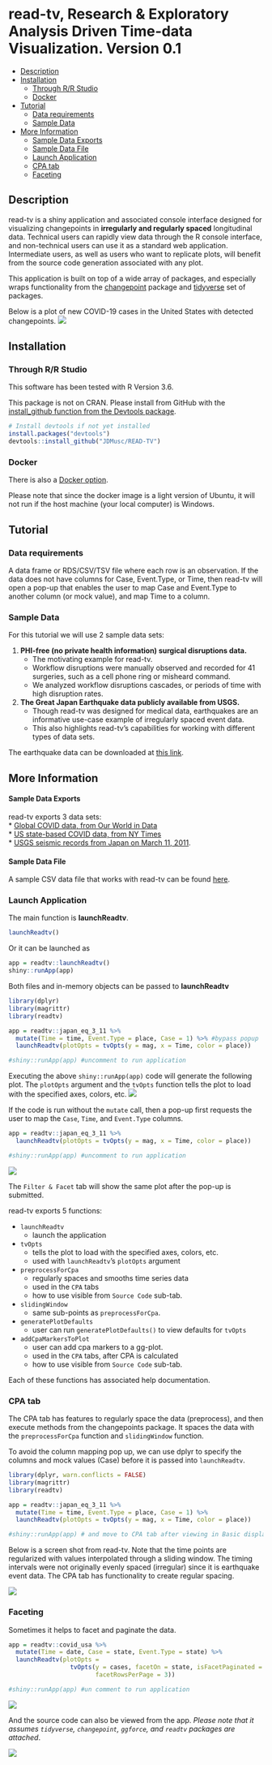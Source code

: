 read-tv, Research & Exploratory Analysis Driven Time-data Visualization.
Version 0.1
================

  - [Description](#description)
  - [Installation](#installation)
      - [Through R/R Studio](#through-rr-studio)
      - [Docker](#docker)
  - [Tutorial](#tutorial)
      - [Data requirements](#data-requirements)
      - [Sample Data](#sample-data)
  - [More Information](#more-information)
      - [Sample Data Exports](#sample-data-exports)
      - [Sample Data File](#sample-data-file)
      - [Launch Application](#launch-application)
      - [CPA tab](#cpa-tab)
      - [Faceting](#faceting)

## Description

read-tv is a shiny application and associated console interface designed
for visualizing changepoints in **irregularly and regularly spaced**
longitudinal data. Technical users can rapidly view data through the R
console interface, and non-technical users can use it as a standard web
application. Intermediate users, as well as users who want to replicate
plots, will benefit from the source code generation associated with any
plot.

This application is built on top of a wide array of packages, and
especially wraps functionality from the
[changepoint](https://cran.r-project.org/web/packages/changepoint/index.html)
package and [tidyverse](https://github.com/tidyverse) set of packages.

Below is a plot of new COVID-19 cases in the United States with detected
changepoints. <img src="tools/readme/covid_global_us.png">

## Installation

### Through R/R Studio

This software has been tested with R Version 3.6.

This package is not on CRAN. Please install from GitHub with the
[install\_github function from the Devtools
package](https://www.rdocumentation.org/packages/devtools/versions/2.3.2).

``` r
# Install devtools if not yet installed
install.packages("devtools")
devtools::install_github("JDMusc/READ-TV")
```

### Docker

There is also a [Docker
option](https://github.com/JDMusc/read-tv-docker.git).

Please note that since the docker image is a light version of Ubuntu, it
will not run if the host machine (your local computer) is Windows.

## Tutorial

### Data requirements

A data frame or RDS/CSV/TSV file where each row is an observation. If
the data does not have columns for Case, Event.Type, or Time, then
read-tv will open a pop-up that enables the user to map Case and
Event.Type to another column (or mock value), and map Time to a column.

### Sample Data

For this tutorial we will use 2 sample data sets:

1.  **PHI-free (no private health information) surgical disruptions
    data.**
      - The motivating example for read-tv.
      - Workflow disruptions were manually observed and recorded for 41
        surgeries, such as a cell phone ring or misheard command.  
      - We analyzed workflow disruptions cascades, or periods of time
        with high disruption rates.  
2.  **The Great Japan Earthquake data publicly available from USGS.**
      - Though read-tv was designed for medical data, earthquakes are an
        informative use-case example of irregularly spaced event data.  
      - This also highlights read-tv’s capabilities for working with
        different types of data sets.

The earthquake data can be downloaded at [this
link](https://earthquake.usgs.gov/fdsnws/event/1/query.csv?starttime=2011-03-10%2000:00:00&endtime=2011-03-12%2023:59:59&maxlatitude=45.919&minlatitude=26.861&maxlongitude=149.414&minlongitude=129.023&minmagnitude=2.5&orderby=time).

## More Information

#### Sample Data Exports

read-tv exports 3 data sets:  
\* [Global COVID data, from Our World in
Data](https://ourworldindata.org/coronavirus-source-data)  
\* [US state-based COVID data, from NY
Times](https://raw.githubusercontent.com/nytimes/covid-19-data/master/us-states.csv)  
\* [USGS seismic records from Japan on
March 11, 2011](https://earthquake.usgs.gov/earthquakes/map).

#### Sample Data File

A sample CSV data file that works with read-tv can be found
[here](https://github.com/JDMusc/surgery-analysis/blob/master/data/events_phi_free.csv).

### Launch Application

The main function is **launchReadtv**.

``` r
launchReadtv()
```

Or it can be launched as

``` r
app = readtv::launchReadtv()
shiny::runApp(app)
```

Both files and in-memory objects can be passed to **launchReadtv**

``` r
library(dplyr)
library(magrittr)
library(readtv)

app = readtv::japan_eq_3_11 %>% 
  mutate(Time = time, Event.Type = place, Case = 1) %>% #bypass popup
  launchReadtv(plotOpts = tvOpts(y = mag, x = Time, color = place))

#shiny::runApp(app) #uncomment to run application
```

Executing the above `shiny::runApp(app)` code will generate the
following plot. The `plotOpts` argument and the `tvOpts` function tells
the plot to load with the specified axes, colors, etc.
<img src="tools/readme/japan_eq_3_11.png">

If the code is run without the `mutate` call, then a pop-up first
requests the user to map the `Case`, `Time`, and `Event.Type` columns.

``` r
app = readtv::japan_eq_3_11 %>% 
  launchReadtv(plotOpts = tvOpts(y = mag, x = Time, color = place))

#shiny::runApp(app) #uncomment to run application
```

<img src="tools/readme/japan_eq_popup.png">

The `Filter & Facet` tab will show the same plot after the pop-up is
submitted.

read-tv exports 5 functions:

  - `launchReadtv`
      - launch the application  
  - `tvOpts`
      - tells the plot to load with the specified axes, colors, etc.  
      - used with `launchReadtv`’s `plotOpts` argument
  - `preprocessForCpa`
      - regularly spaces and smooths time series data
      - used in the `CPA` tabs
      - how to use visible from `Source Code` sub-tab.
  - `slidingWindow`
      - same sub-points as `preprocessForCpa`.  
  - `generatePlotDefaults`
      - user can run `generatePlotDefaults()` to view defaults for
        `tvOpts`  
  - `addCpaMarkersToPlot`
      - user can add cpa markers to a gg-plot.
      - used in the `CPA` tabs, after CPA is calculated
      - how to use visible from `Source Code` sub-tab.

Each of these functions has associated help documentation.

### CPA tab

The CPA tab has features to regularly space the data (preprocess), and
then execute methods from the changepoints package. It spaces the data
with the `preprocessForCpa` function and `slidingWindow` function.

To avoid the column mapping pop up, we can use dplyr to specify the
columns and mock values (Case) before it is passed into `launchReadtv`.

``` r
library(dplyr, warn.conflicts = FALSE)
library(magrittr)
library(readtv)

app = readtv::japan_eq_3_11 %>% 
  mutate(Time = time, Event.Type = place, Case = 1) %>% 
  launchReadtv(plotOpts = tvOpts(y = mag, x = Time, color = place))

#shiny::runApp(app) # and move to CPA tab after viewing in Basic display tab
```

Below is a screen shot from read-tv. Note that the time points are
regularized with values interpolated through a sliding window. The
timing intervals were not originally evenly spaced (irregular) since it
is earthquake event data. The CPA tab has functionality to create
regular spacing.

<img src="tools/readme/japan_eq_3_11_cpa.png">

### Faceting

Sometimes it helps to facet and paginate the data.

``` r
app = readtv::covid_usa %>% 
  mutate(Time = date, Case = state, Event.Type = state) %>% 
  launchReadtv(plotOpts = 
                 tvOpts(y = cases, facetOn = state, isFacetPaginated = TRUE,
                        facetRowsPerPage = 3))

#shiny::runApp(app) #un comment to run application
```

<img src="tools/readme/covid_states_facet.png">

And the source code can also be viewed from the app. *Please note that
it assumes `tidyverse`, `changepoint`, `ggforce`, and `readtv` packages
are attached*.

<img src="tools/readme/covid_states_facet_src.png">
